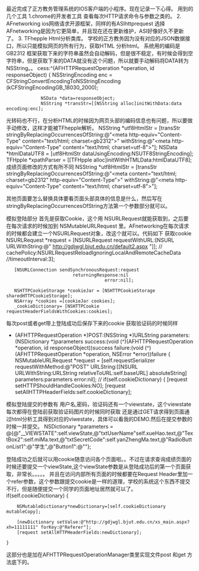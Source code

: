 
最近完成了正方教务管理系统的IOS客户端的小程序。现在记录一下心得。
用到的几个工具
 1.chrome的开发者工具   查看每次HTTP请求命令与参数之类的。
 2. AFnetworking    ios网络请求开源框架，同样的有ASIhttprequest 选择AFnetworking是因为它更简单，并且现在还在更新维护，ASI好像好久不更新了。
 3. TFhepple    Html分析类库。
学校的正方教务因为没有对应的JSON数据接口，所以只能模拟网页的所有行为，获取HTML 分析html。
系统用的编码是GB2312 框架获取下来的字符串虽然会自动解码，但是很不稳定，有时候会得到空字符串，但是获取下来的DATA就没有这个问题，所以就要手动解码将DATA转为NSString。。
cess:^(AFHTTPRequestOperation *operation, id responseObject) {
                 NSStringEncoding enc = CFStringConvertEncodingToNSStringEncoding (kCFStringEncodingGB_18030_2000);
                 
                 NSData *data=responseObject;
                 NSString *transStr=[[NSString alloc]initWithData:data encoding:enc];
光转码也不行，在分析HTML的时候因为网页头部的编码信息也有问题，所以要做手动修改，这样才能被TFhepple解析。
 NSString *utf8HtmlStr = [transStr stringByReplacingOccurrencesOfString:@"<meta http-equiv=\"Content-Type\" content=\"text/html; charset=gb2312\">" withString:@"<meta http-equiv=\"Content-Type\" content=\"text/html; charset=utf-8\">"];
              NSData *htmlDataUTF8 = [utf8HtmlStr dataUsingEncoding:NSUTF8StringEncoding];
              TFHpple *xpathParser = [[TFHpple alloc]initWithHTMLData:htmlDataUTF8];
成绩页面修改的方式有所不同
              NSString *utf8HtmlStr = [transStr stringByReplacingOccurrencesOfString:@"<meta content=\"text/html; charset=gb2312\" http-equiv=\"Content-Type\">" withString:@"<meta http-equiv=\"Content-Type\" content=\"text/html; charset=utf-8\">"];

其他页面要怎么替换具体要看页面头部具体的信息是什么，然后写在 stringByReplacingOccurrencesOfString方法第一个参数部分就可以。

模拟登陆部分
首先是获取Cookie，这个用 NSURLRequest就能获取到，之后要在每次请求的时候加到 NSMutableURLRequest 里。AFnetworking在每次请求的时候都会建立一个NSURLRequest对象，改这个就可以。代码如下
获取cookie
    NSURLRequest *request = [NSURLRequest requestWithURL:[NSURL URLWithString:@"
http://gdjwgl.bjut.edu.cn/default2.aspx
"]];
                                              //  cachePolicy:NSURLRequestReloadIgnoringLocalAndRemoteCacheData
                                            //timeoutInterval:3];
       
       [NSURLConnection sendSynchronousRequest:request
                             returningResponse:nil
                                         error:nil];
       
       NSHTTPCookieStorage *cookieJar = [NSHTTPCookieStorage sharedHTTPCookieStorage];
       NSArray *cookies =[cookieJar cookies];
       _cookieDictionary= [NSHTTPCookie requestHeaderFieldsWithCookies:cookies];

每次post或者get带上登陆成功后保存下来的cookie 获取验证码的时候同样

- (AFHTTPRequestOperation *)POST:(NSString *)URLString
                      parameters:(NSDictionary *)parameters
                         success:(void (^)(AFHTTPRequestOperation *operation, id responseObject))success
                         failure:(void (^)(AFHTTPRequestOperation *operation, NSError *error))failure
{
    NSMutableURLRequest *request = [self.requestSerializer requestWithMethod:@"POST" URLString:[[NSURL URLWithString:URLString relativeToURL:self.baseURL] absoluteString] parameters:parameters error:nil];
//
    if(self.cookieDictionary) {
        [request setHTTPShouldHandleCookies:NO];
        [request setAllHTTPHeaderFields:self.cookieDictionary];


模拟登陆提交的参数有 用户名,密码，验证码还有一个viewstate，这个viewstate每次都得在登陆前获取验证码图片的时候同时获取 还是通过GET请求得到页面通过html分析工具得到对应的viwestate，具体可以看我的DEMO.然后在提交参数的时候一并提交。
NSDictionary *parameters = @{@"__VIEWSTATE":self.viewState,@"txtUserName"self.xueHao.text,@"TextBox2":self.miMa.text,@"txtSecretCode":self.yanZhengMa.text,@"RadioButtonList1":@"学生",@"Button1":@""};

登陆成功之后就可以用cookie随意访问各个页面啦。。不过在请求查询成绩页面的时候还要提交一个viewState,这个viewState参数是从登陆成功后的第一个页面获取，非常长。。。。。
并且在访问内部所有页面的时候都要在Request Header里加一个refer参数，这个参数跟提交cookie是一样的道理，学校的系统这个东西不提交不行，但是随便提交一个同学的页面地址居然就可以了。
   if(self.cookieDictionary) {
        
        NSMutableDictionary*newDictionary=[self.cookieDictionary mutableCopy];
        
        [newDictionary setValue:@"http://gdjwgl.bjut.edu.cn/xs_main.aspx?xh=11111111" forKey:@"Referer"];
        [request setAllHTTPHeaderFields:newDictionary];
        
    }
    
这部分也是加在AFHTTPRequestOperationManager类里实现文件post 和get 方法底下的。
